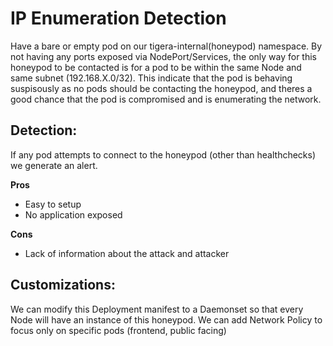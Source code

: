 # IP Enumeration Detection

Have a bare or empty pod on our tigera-internal(honeypod) namespace. By not having any ports exposed via NodePort/Services, the only way for this honeypod to be contacted is for a pod to be within the same Node and same subnet (192.168.X.0/32). This indicate that the pod is behaving suspisously as no pods should be contacting the honeypod, and theres a good chance that the pod is compromised and is enumerating the network. 

## Detection:
If any pod attempts to connect to the honeypod (other than healthchecks) we generate an alert.

**Pros**
* Easy to setup
* No application exposed

**Cons**
* Lack of information about the attack and attacker


## Customizations:
We can modify this Deployment manifest to a Daemonset so that every Node will have an instance of this honeypod.
We can add Network Policy to focus only on specific pods (frontend, public facing) 

